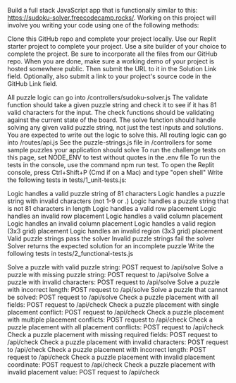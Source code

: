 Build a full stack JavaScript app that is functionally similar to this: https://sudoku-solver.freecodecamp.rocks/. Working on this project will involve you writing your code using one of the following methods:

Clone this GitHub repo and complete your project locally.
Use our Replit starter project to complete your project.
Use a site builder of your choice to complete the project. Be sure to incorporate all the files from our GitHub repo.
When you are done, make sure a working demo of your project is hosted somewhere public. Then submit the URL to it in the Solution Link field. Optionally, also submit a link to your project's source code in the GitHub Link field.

All puzzle logic can go into /controllers/sudoku-solver.js
The validate function should take a given puzzle string and check it to see if it has 81 valid characters for the input.
The check functions should be validating against the current state of the board.
The solve function should handle solving any given valid puzzle string, not just the test inputs and solutions. You are expected to write out the logic to solve this.
All routing logic can go into /routes/api.js
See the puzzle-strings.js file in /controllers for some sample puzzles your application should solve
To run the challenge tests on this page, set NODE_ENV to test without quotes in the .env file
To run the tests in the console, use the command npm run test. To open the Replit console, press Ctrl+Shift+P (Cmd if on a Mac) and type "open shell"
Write the following tests in tests/1_unit-tests.js:

Logic handles a valid puzzle string of 81 characters
Logic handles a puzzle string with invalid characters (not 1-9 or .)
Logic handles a puzzle string that is not 81 characters in length
Logic handles a valid row placement
Logic handles an invalid row placement
Logic handles a valid column placement
Logic handles an invalid column placement
Logic handles a valid region (3x3 grid) placement
Logic handles an invalid region (3x3 grid) placement
Valid puzzle strings pass the solver
Invalid puzzle strings fail the solver
Solver returns the expected solution for an incomplete puzzle
Write the following tests in tests/2_functional-tests.js

Solve a puzzle with valid puzzle string: POST request to /api/solve
Solve a puzzle with missing puzzle string: POST request to /api/solve
Solve a puzzle with invalid characters: POST request to /api/solve
Solve a puzzle with incorrect length: POST request to /api/solve
Solve a puzzle that cannot be solved: POST request to /api/solve
Check a puzzle placement with all fields: POST request to /api/check
Check a puzzle placement with single placement conflict: POST request to /api/check
Check a puzzle placement with multiple placement conflicts: POST request to /api/check
Check a puzzle placement with all placement conflicts: POST request to /api/check
Check a puzzle placement with missing required fields: POST request to /api/check
Check a puzzle placement with invalid characters: POST request to /api/check
Check a puzzle placement with incorrect length: POST request to /api/check
Check a puzzle placement with invalid placement coordinate: POST request to /api/check
Check a puzzle placement with invalid placement value: POST request to /api/check
